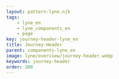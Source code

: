 ```yaml
---
layout: pattern-lyne.njk
tags: 
    - lyne_en
    - lyne_components_en
    - page
key: journey-header-lyne_en
title: Journey-Header
parent: components-lyne_en
image: lyne/overview/journey-header.webp
keywords: journey-header
order: 200
---
```

